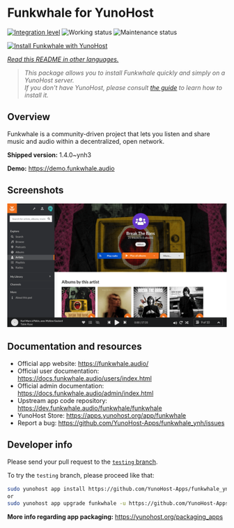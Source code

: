 <!--
N.B.: This README was automatically generated by <https://github.com/YunoHost/apps/tree/master/tools/readme_generator>
It shall NOT be edited by hand.
-->

# Funkwhale for YunoHost

[![Integration level](https://dash.yunohost.org/integration/funkwhale.svg)](https://ci-apps.yunohost.org/ci/apps/funkwhale/) ![Working status](https://ci-apps.yunohost.org/ci/badges/funkwhale.status.svg) ![Maintenance status](https://ci-apps.yunohost.org/ci/badges/funkwhale.maintain.svg)

[![Install Funkwhale with YunoHost](https://install-app.yunohost.org/install-with-yunohost.svg)](https://install-app.yunohost.org/?app=funkwhale)

*[Read this README in other languages.](./ALL_README.md)*

> *This package allows you to install Funkwhale quickly and simply on a YunoHost server.*  
> *If you don't have YunoHost, please consult [the guide](https://yunohost.org/install) to learn how to install it.*

## Overview

Funkwhale is a community-driven project that lets you listen and share music and audio within a decentralized, open network. 

**Shipped version:** 1.4.0~ynh3

**Demo:** <https://demo.funkwhale.audio>

## Screenshots

![Screenshot of Funkwhale](./doc/screenshots/screenshot1.png)

## Documentation and resources

- Official app website: <https://funkwhale.audio/>
- Official user documentation: <https://docs.funkwhale.audio/users/index.html>
- Official admin documentation: <https://docs.funkwhale.audio/admin/index.html>
- Upstream app code repository: <https://dev.funkwhale.audio/funkwhale/funkwhale>
- YunoHost Store: <https://apps.yunohost.org/app/funkwhale>
- Report a bug: <https://github.com/YunoHost-Apps/funkwhale_ynh/issues>

## Developer info

Please send your pull request to the [`testing` branch](https://github.com/YunoHost-Apps/funkwhale_ynh/tree/testing).

To try the `testing` branch, please proceed like that:

```bash
sudo yunohost app install https://github.com/YunoHost-Apps/funkwhale_ynh/tree/testing --debug
or
sudo yunohost app upgrade funkwhale -u https://github.com/YunoHost-Apps/funkwhale_ynh/tree/testing --debug
```

**More info regarding app packaging:** <https://yunohost.org/packaging_apps>
